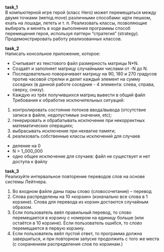 **task_1** <br />
В компьютерной игре герой (класс Hero) может перемещаться между двумя точками (метод move) различными способами: идти пешком, ехать на лошади, лететь и т. п. Реализовать классы, позволяющие выбирать и менять в ходе выполнения программы способ перемещения героя, используя паттерн “стратегия” (strategy). Продемонстрировать работу реализованных классов.

**task_2** <br />
Написать консольное приложение, которое:
- Считывает из текстового файл размерность матрицы N*N.
- Создаёт и заполняет матрицу случайными числами от -N до N.
- Последовательно поворачивает матрицу на 90, 180 и 270 градусов против часовой стрелки и делит каждый элемент на сумму соседних (в данной работе соседние - 4 элемента: слева, справа, сверху, снизу).
- Каждую из трёх получившихся матриц вывести в общий файл
Требования к обработке исключительных ситуаций:
1.	контролировать состояние потоков ввода/вывода (отсутствие записи в файле, недопустимые значения, etc);
2.	генерировать и обрабатывать исключение при некорректных математических операциях;
3.	выбрасывать исключение при нехватке памяти;
4.	реализовать собственные классы исключений для случаев 
-	деление на 0
-	N > 1_000_000
-	одно общее исключение для случаев: файл не существует и нет доступа к файлу

**task_3** <br />
Реализуйте интервальное повторение переводов слов на основе системы Лейтнера.
1. Во входном файле даны пары слово (словосочетание) – перевод
2. Слова распределены на 10 «корзин» (изначально все слова в 1 корзине). Слова для перевода из корзин достаются случайным образом.
3. Если пользователь ввёл правильный перевод, то слово перемещается в корзину с номером на единицу больше (или остаётся в 10 корзине). Если пользователь ошибся, то слово перемещается в первую корзину.
4. Если пользователь ввёл пустой ответ, то программа должна завершиться, и при повторном запуске продолжить с того же места (с сохранением распределения слов по корзинам.)
